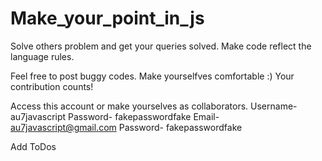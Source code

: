 # Make_your_point_in_js
Solve others problem and get your queries solved. Make code reflect the language rules. 

Feel free to post buggy codes. Make yourselfves comfortable :)
Your contribution counts!

Access this account or make yourselves as collaborators.
Username- au7javascript Password- fakepasswordfake 
Email- au7javascript@gmail.com Password- fakepasswordfake

Add ToDos

